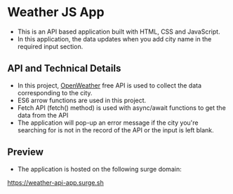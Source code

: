 # Weather JS App

- This is an API based application built with HTML, CSS and JavaScript.
- In this application, the data updates when you add city name in the required input section.

## API and Technical Details

- In this project, [OpenWeather](https://openweathermap.org/) free API is used to collect the data corresponding to the city.
- ES6 arrow functions are used in this project.
- Fetch API (fetch() method) is used with async/await functions to get the data from the API
- The application will pop-up an error message if the city you're searching for is not in the record of the API or the input is left blank.

## Preview

- The application is hosted on the following surge domain:

https://weather-api-app.surge.sh
